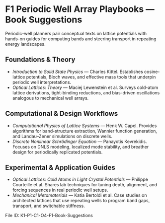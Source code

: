 # F1 Periodic Well Array Playbooks — Book Suggestions

Periodic-well planners pair conceptual texts on lattice potentials with hands-on guides for computing bands and steering transport in repeating energy landscapes.

## Foundations & Theory
- *Introduction to Solid State Physics* — Charles Kittel. Establishes cosine-lattice potentials, Bloch waves, and effective mass tools that underpin periodic well interpretations.
- *Optical Lattices: Theory* — Maciej Lewenstein et al. Surveys cold-atom lattice derivations, tight-binding reductions, and bias-driven oscillations analogous to mechanical well arrays.

## Computational & Design Workflows
- *Computational Physics of Lattice Systems* — Henk W. Capel. Provides algorithms for band-structure extraction, Wannier function generation, and Landau–Zener simulations on discrete wells.
- *Discrete Nonlinear Schrödinger Equation* — Panayotis Kevrekidis. Focuses on DNLS modeling, localized mode stability, and breather design for periodically replicated potentials.

## Experimental & Application Guides
- *Optical Lattices: Cold Atoms in Light Crystal Potentials* — Philippe Courteille et al. Shares lab techniques for tuning depth, alignment, and forcing sequences in real periodic well setups.
- *Mechanical Metamaterials* — Katia Bertoldi et al. Case studies on architected lattices that use repeating wells to program band gaps, transport, and switchable stiffness.

File ID: K1-P1-C1-O4-F1-Book-Suggestions
